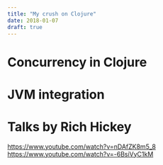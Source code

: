 ```yaml
---
title: "My crush on Clojure"
date: 2018-01-07
draft: true
---
```


# Concurrency in Clojure

# JVM integration

# Talks by Rich Hickey

https://www.youtube.com/watch?v=nDAfZK8m5_8
https://www.youtube.com/watch?v=-6BsiVyC1kM
